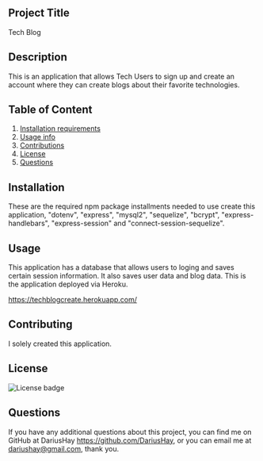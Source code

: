 ## Project Title

Tech Blog

## Description

This is an application that allows Tech Users to sign up and create an account where they can create blogs about their favorite technologies.

## Table of Content

1. [Installation requirements](#installation)
2. [Usage info](#usage)
3. [Contributions](#contributing)
5. [License](#license)
6. [Questions](#questions)

## Installation

These are the required npm package installments needed to use create this application,
 "dotenv", "express", "mysql2", "sequelize", "bcrypt", "express-handlebars", "express-session" and "connect-session-sequelize". 

## Usage

This application has a database that allows users to loging and saves certain session information. It also saves user data and blog data. This is the application deployed via Heroku.

https://techblogcreate.herokuapp.com/

## Contributing

I solely created this application.

## License

![License badge](https://img.shields.io/badge/ISC-green.svg)

## Questions

If you have any additional questions about this project, you can find me on GitHub at DariusHay https://github.com/DariusHay, or you can email me at dariushay@gmail.com, thank you.